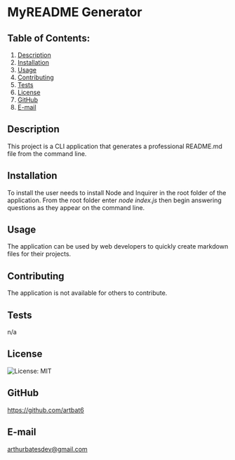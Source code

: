 # MyREADME Generator
## Table of Contents:
  1. [Description](#description) 
  2. [Installation](#Installation)
  3. [Usage](#Usage)  
  4. [Contributing](#Contributing)
  5. [Tests](#Tests)
  6. [License](#License)
  7. [GitHub](#GitHub)
  8. [E-mail](#E-mail)
## Description
This project is a CLI application that generates a professional README.md file from the command line. 
## Installation
To install the user needs to install Node and Inquirer in the root folder of the application.  From the root folder enter *node index.js* then begin answering questions as they appear on the command line.
## Usage
The application can be used by web developers to quickly create markdown files for their projects.
## Contributing
The application is not available for others to contribute.
## Tests
n/a
## License
![License: MIT](https://img.shields.io/badge/License-MIT-yellow.svg)
## GitHub
https://github.com/artbat6
## E-mail
arthurbatesdev@gmail.com